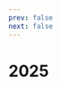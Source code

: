 ```yaml
---
prev: false
next: false
---
```


<script setup>

const showNum = (num) => {
    if (num - Math.floor(num) > 0) return num.toFixed(1);
    return num.toString();
};

// update for 2024
const dive1item = (item, mem, divideTo) => {
    let cost = item.cost;
    let additionCost = 0;
    if (item.additionToMe) {
        cost = cost - item.additionToMe;
        if (mem === 1) {
            additionCost = item.additionToMe;
        }
    };
    const ownerMark = item.owner === mem ? '*' : '';
    const otherMark = item.mark && item.mark[mem] ? item.mark[mem] : '';
    if (!item.divideTo.length) return showNum(cost * (1/divideTo) + additionCost) + ownerMark + otherMark;

    const perMem = showNum(cost/item.divideTo.length + additionCost) + ownerMark + otherMark;
    return item.divideTo.includes(mem) ? perMem : 0;
};

const sumOwner = (dataP, owner) => {
    const data = JSON.parse(JSON.stringify(dataP));
    if (!owner) return data.reduce((rs, item) => rs + item.cost, 0);
    return data.filter(item => item.owner === owner).reduce((rs, item) => rs + item.cost, 0);
};

const sum = (dataP, mem, memCount) => {
    const data = JSON.parse(JSON.stringify(dataP));
    const totals = data.map(item => parseFloat(dive1item(item, mem, memCount)));
    return Math.ceil(totals.reduce((rs, cur) => rs + cur));
};

const sumToPaid = (dataP, mem, memCount, dataOther) => {
    const tempSum = sum(dataP, mem, memCount);
    const other = dataOther ? dataOther[mem-1] : 0;
    const total = Math.ceil(tempSum - sumOwner(dataP, mem) + other);
    return mem === 1 ? tempSum : total;
};

</script>

# 2025

<!--@include: ./monthly-2025/data.md-->

<!--@include: ./monthly-2025/january.md-->

<!--@include: ./monthly-2025/february.md-->